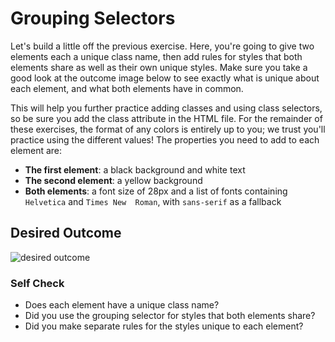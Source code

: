 # Grouping Selectors

Let's build a little off the previous exercise. Here, you're going to give two elements each a unique 
class name, then add rules for styles that both elements share as well as their own unique styles. Make
 sure you take a good look at the outcome image below to see exactly what is unique about each element, 
and what both elements have in common.

This will help you further practice adding classes and using class selectors, so be sure you add the 
class attribute in the HTML file. For the remainder of these exercises, the format of any colors is 
entirely up to you; we trust you'll practice using the different values! The properties you need to 
add to each element are:

- **The first element**: a black background and white text
- **The second element**: a yellow background
- **Both elements**: a font size of 28px and a list of fonts containing `Helvetica` and `Times New 
Roman`, with `sans-serif` as a fallback

## Desired Outcome

![desired outcome](./desired-outcome.png)

### Self Check

- Does each element have a unique class name?
- Did you use the grouping selector for styles that both elements share?
- Did you make separate rules for the styles unique to each element?
